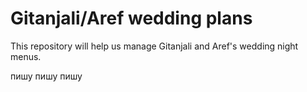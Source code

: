 # Gitanjali/Aref wedding plans

This repository will help us manage Gitanjali and Aref's wedding night menus. 

пишу пишу пишу